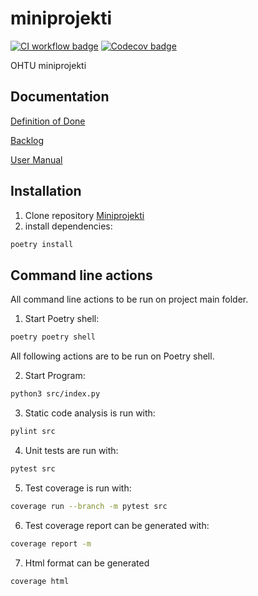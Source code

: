 # miniprojekti

[![CI workflow badge](https://github.com/eepek/miniprojekti/workflows/CI/badge.svg)](https://github.com/eepek/miniprojekti/actions/workflows/CI.yml)
[![Codecov badge](https://codecov.io/gh/eepek/miniprojekti/graph/badge.svg?token=TFLFQVR8IK)](https://codecov.io/gh/eepek/miniprojekti)

OHTU miniprojekti

## Documentation

[Definition of Done](https://github.com/eepek/miniprojekti/blob/main/documentation/DefinitionOfDone.md)

[Backlog](https://docs.google.com/spreadsheets/d/19v00G-VI-Rlz3bFYKhHjXqyY6iUIFJM2/edit?usp=drive_link&ouid=103137629498632882562&rtpof=true&sd=true)

[User Manual](https://github.com/eepek/miniprojekti/blob/main/Documents/UserManual.md)

## Installation

1. Clone repository [Miniprojekti](https://github.com/eepek/miniprojekti)
2. install dependencies:

```bash
poetry install
```

## Command line actions

All command line actions to be run on project main folder.

1. Start Poetry shell:

```bash
poetry poetry shell
```

All following actions are to be run on Poetry shell.

2. Start Program:

```bash
python3 src/index.py
```

3. Static code analysis is run with:

```bash
pylint src
```

4. Unit tests are run with:

```bash
pytest src
```

5. Test coverage is run with:

```bash
coverage run --branch -m pytest src
```

6. Test coverage report can be generated with:

```bash
coverage report -m
```

7. Html format can be generated

```bash
coverage html
```
